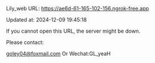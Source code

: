 Lily_web URL: https://ae6d-61-165-102-156.ngrok-free.app

Updated at: 2024-12-09 19:45:18

If you cannot open this URL, the server might be down.

Please contact: 

goley04@foxmail.com Or Wechat:GL_yeaH